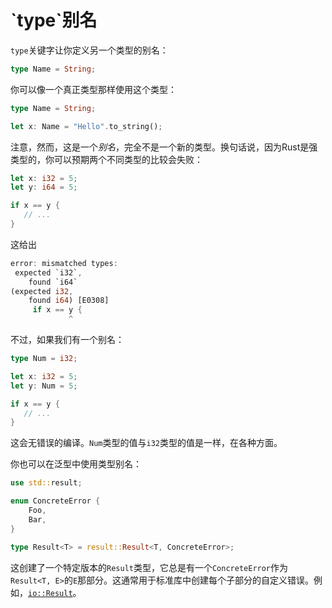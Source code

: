 # \`type\`别名
`type`关键字让你定义另一个类型的别名：

```rust
type Name = String;
```

你可以像一个真正类型那样使用这个类型：

```rust
type Name = String;

let x: Name = "Hello".to_string();
```

注意，然而，这是一个*别名*，完全不是一个新的类型。换句话说，因为Rust是强类型的，你可以预期两个不同类型的比较会失败：

```rust
let x: i32 = 5;
let y: i64 = 5;

if x == y {
   // ...
}
```

这给出

```rust
error: mismatched types:
 expected `i32`,
    found `i64`
(expected i32,
    found i64) [E0308]
     if x == y {
             ^
```

不过，如果我们有一个别名：

```rust
type Num = i32;

let x: i32 = 5;
let y: Num = 5;

if x == y {
   // ...
}
```

这会无错误的编译。`Num`类型的值与`i32`类型的值是一样，在各种方面。

你也可以在泛型中使用类型别名：

```rust
use std::result;

enum ConcreteError {
    Foo,
    Bar,
}

type Result<T> = result::Result<T, ConcreteError>;
```

这创建了一个特定版本的`Result`类型，它总是有一个`ConcreteError`作为`Result<T, E>`的`E`那部分。这通常用于标准库中创建每个子部分的自定义错误。例如，[`io::Result`](http://doc.rust-lang.org/nightly/std/io/type.Result.html)。
